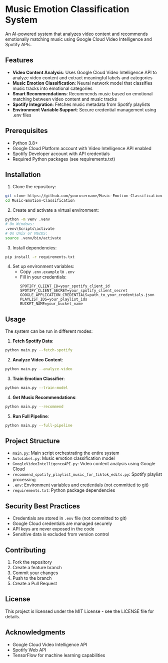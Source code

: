# Music Emotion Classification System

An AI-powered system that analyzes video content and recommends emotionally matching music using Google Cloud Video Intelligence and Spotify APIs.

## Features

- **Video Content Analysis**: Uses Google Cloud Video Intelligence API to analyze video content and extract meaningful labels and categories
- **Music Emotion Classification**: Neural network model that classifies music tracks into emotional categories
- **Smart Recommendations**: Recommends music based on emotional matching between video content and music tracks
- **Spotify Integration**: Fetches music metadata from Spotify playlists
- **Environment Variable Support**: Secure credential management using .env files

## Prerequisites

- Python 3.8+
- Google Cloud Platform account with Video Intelligence API enabled
- Spotify Developer account with API credentials
- Required Python packages (see requirements.txt)

## Installation

1. Clone the repository:
```bash
git clone https://github.com/yourusername/Music-Emotion-Classification.git
cd Music-Emotion-Classification
```

2. Create and activate a virtual environment:
```bash
python -m venv .venv
# On Windows:
.venv\Scripts\activate
# On Unix or MacOS:
source .venv/bin/activate
```

3. Install dependencies:
```bash
pip install -r requirements.txt
```

4. Set up environment variables:
   - Copy `.env.example` to `.env`
   - Fill in your credentials:
     ```
     SPOTIFY_CLIENT_ID=your_spotify_client_id
     SPOTIFY_CLIENT_SECRET=your_spotify_client_secret
     GOOGLE_APPLICATION_CREDENTIALS=path_to_your_credentials.json
     PLAYLIST_IDS=your_playlist_ids
     BUCKET_NAME=your_bucket_name
     ```

## Usage

The system can be run in different modes:

1. **Fetch Spotify Data**:
```bash
python main.py --fetch-spotify
```

2. **Analyze Video Content**:
```bash
python main.py --analyze-video
```

3. **Train Emotion Classifier**:
```bash
python main.py --train-model
```

4. **Get Music Recommendations**:
```bash
python main.py --recommend
```

5. **Run Full Pipeline**:
```bash
python main.py --full-pipeline
```

## Project Structure

- `main.py`: Main script orchestrating the entire system
- `AutoLabel.py`: Music emotion classification model
- `GoogleVideoIntelligenceAPI.py`: Video content analysis using Google Cloud
- `recommend_spotify_playlist_music_for_tiktok_edits.py`: Spotify playlist processing
- `.env`: Environment variables and credentials (not committed to git)
- `requirements.txt`: Python package dependencies

## Security Best Practices

- Credentials are stored in `.env` file (not committed to git)
- Google Cloud credentials are managed securely
- API keys are never exposed in the code
- Sensitive data is excluded from version control

## Contributing

1. Fork the repository
2. Create a feature branch
3. Commit your changes
4. Push to the branch
5. Create a Pull Request

## License

This project is licensed under the MIT License - see the LICENSE file for details.

## Acknowledgments

- Google Cloud Video Intelligence API
- Spotify Web API
- TensorFlow for machine learning capabilities 